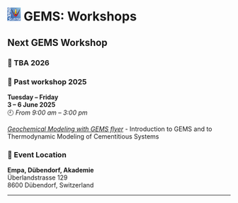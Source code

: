 # <img style="float: center; height: 6%; width: 6%;" src="../../img/gems2.png"> GEMS: Workshops  

## **Next GEMS Workshop**

### 📅 TBA 2026

### 📅 Past workshop 2025

**Tuesday – Friday**  
**3 – 6 June 2025**  
🕘 *From 9:00 am – 3:00 pm*

[*Geochemical Modeling with GEMS flyer*](../workshops/2025/fy_GEMS_25_v2.pdf) - Introduction to GEMS and to Thermodynamic Modeling of Cementitious Systems

### 📍 Event Location  
**Empa, Dübendorf, Akademie**  
Überlandstrasse 129  
8600 Dübendorf, Switzerland

---
